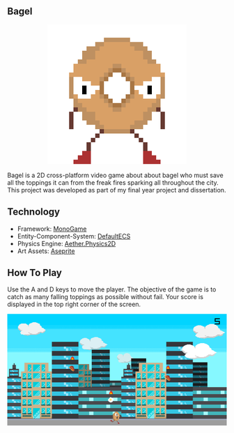 ## Bagel

<p align="center">
	<img width="320" height="320" src="Documentation/Images/bagel.gif">
</p>

Bagel is a 2D cross-platform video game about about bagel who must save all the toppings it can from the freak fires sparking all throughout the city. This project was developed as part of my final year project and dissertation.

## Technology 

- Framework: [MonoGame](https://www.monogame.net/)
- Entity-Component-System: [DefaultECS](https://github.com/Doraku/DefaultEcs)
- Physics Engine: [Aether.Physics2D](https://github.com/tainicom/Aether.Physics2D)
- Art Assets: [Aseprite](https://www.aseprite.org/) 

## How To Play

Use the A and D keys to move the player. The objective of the game is to catch as many falling toppings as possible without fail. Your score is displayed in the top right corner of the screen.

<p align="center">
	<img width="512" height="256" src="Documentation/Images/gameplay.png">
</p>